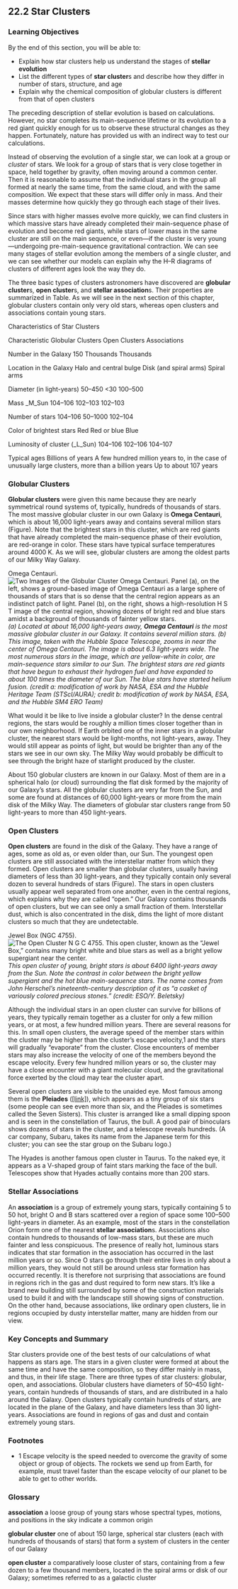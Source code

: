 ##  22.2 Star Clusters 

### Learning Objectives

By the end of this section, you will be able to:

  - Explain how star clusters help us understand the stages of **stellar evolution**
  - List the different types of **star cluster**s and describe how they differ in number of stars, structure, and age
  - Explain why the chemical composition of globular clusters is different from that of open clusters

The preceding description of stellar evolution is based on calculations. However, no star completes its main-sequence lifetime or its evolution to a red giant quickly enough for us to observe these structural changes as they happen. Fortunately, nature has provided us with an indirect way to test our calculations.

Instead of observing the evolution of a single star, we can look at a group or _cluster_ of stars. We look for a group of stars that is very close together in space, held together by gravity, often moving around a common center. Then it is reasonable to assume that the individual stars in the group all formed at nearly the same time, from the same cloud, and with the same composition. We expect that these stars will differ only in mass. And their masses determine how quickly they go through each stage of their lives.

Since stars with higher masses evolve more quickly, we can find clusters in which massive stars have already completed their main-sequence phase of evolution and become red giants, while stars of lower mass in the same cluster are still on the main sequence, or even—if the cluster is very young—undergoing pre-main-sequence gravitational contraction. We can see many stages of stellar evolution among the members of a single cluster, and we can see whether our models can explain why the H–R diagrams of clusters of different ages look the way they do.

The three basic types of clusters astronomers have discovered are **globular cluster**s, **open cluster**s, and **stellar association**s. Their properties are summarized in Table. As we will see in the next section of this chapter, globular clusters contain only very old stars, whereas open clusters and associations contain young stars.

Characteristics of Star Clusters

Characteristic Globular Clusters Open Clusters Associations

Number in the Galaxy
150
Thousands
Thousands

Location in the Galaxy
Halo and central bulge
Disk (and spiral arms)
Spiral arms

Diameter (in light-years)
50–450
<30
100–500

Mass _M_Sun
104–106
102–103
102–103

Number of stars
104–106
50–1000
102–104

Color of brightest stars
Red
Red or blue
Blue

Luminosity of cluster (_L_Sun)
104–106
102–106
104–107

Typical ages
Billions of years
A few hundred million years to, in the case of unusually large clusters, more than a billion years
Up to about 107 years

### Globular Clusters

**Globular clusters** were given this name because they are nearly symmetrical round systems of, typically, hundreds of thousands of stars. The most massive globular cluster in our own Galaxy is **Omega Centauri**, which is about 16,000 light-years away and contains several million stars (Figure). Note that the brightest stars in this cluster, which are red giants that have already completed the main-sequence phase of their evolution, are red-orange in color. These stars have typical surface temperatures around 4000 K. As we will see, globular clusters are among the oldest parts of our Milky Way Galaxy.

Omega Centauri. ![Two Images of the Globular Cluster Omega Centauri. Panel \(a\), on the left, shows a ground-based image of Omega Centauri as a large sphere of thousands of stars that is so dense that the central region appears as an indistinct patch of light. Panel \(b\), on the right, shows a high-resolution H S T image of the central region, showing dozens of bright red and blue stars amidst a background of thousands of fainter yellow stars.][1] _(a) Located at about 16,000 light-years away, **Omega Centauri** is the most massive globular cluster in our Galaxy. It contains several million stars. (b) This image, taken with the Hubble Space Telescope, zooms in near the center of Omega Centauri. The image is about 6.3 light-years wide. The most numerous stars in the image, which are yellow-white in color, are main-sequence stars similar to our Sun. The brightest stars are red giants that have begun to exhaust their hydrogen fuel and have expanded to about 100 times the diameter of our Sun. The blue stars have started helium fusion. (credit a: modification of work by NASA, ESA and the Hubble Heritage Team (STScI/AURA); credit b: modification of work by NASA, ESA, and the Hubble SM4 ERO Team)_

What would it be like to live inside a globular cluster? In the dense central regions, the stars would be roughly a million times closer together than in our own neighborhood. If Earth orbited one of the inner stars in a globular cluster, the nearest stars would be light-months, not light-years, away. They would still appear as points of light, but would be brighter than any of the stars we see in our own sky. The Milky Way would probably be difficult to see through the bright haze of starlight produced by the cluster.

About 150 globular clusters are known in our Galaxy. Most of them are in a spherical halo (or cloud) surrounding the flat disk formed by the majority of our Galaxy’s stars. All the globular clusters are very far from the Sun, and some are found at distances of 60,000 light-years or more from the main disk of the Milky Way. The diameters of globular star clusters range from 50 light-years to more than 450 light-years.

### Open Clusters

**Open clusters** are found in the disk of the Galaxy. They have a range of ages, some as old as, or even older than, our Sun. The youngest open clusters are still associated with the interstellar matter from which they formed. Open clusters are smaller than globular clusters, usually having diameters of less than 30 light-years, and they typically contain only several dozen to several hundreds of stars (Figure). The stars in open clusters usually appear well separated from one another, even in the central regions, which explains why they are called “open.” Our Galaxy contains thousands of open clusters, but we can see only a small fraction of them. Interstellar dust, which is also concentrated in the disk, dims the light of more distant clusters so much that they are undetectable.

Jewel Box (NGC 4755). ![The Open Cluster N G C 4755. This open cluster, known as the “Jewel Box,” contains many bright white and blue stars as well as a bright yellow supergiant near the center.][2] _This open cluster of young, bright stars is about 6400 light-years away from the Sun. Note the contrast in color between the bright yellow supergiant and the hot blue main-sequence stars. The name comes from John Herschel’s nineteenth-century description of it as “a casket of variously colored precious stones.” (credit: ESO/Y. Beletsky)_

Although the individual stars in an open cluster can survive for billions of years, they typically remain together as a cluster for only a few million years, or at most, a few hundred million years. There are several reasons for this. In small open clusters, the average speed of the member stars within the cluster may be higher than the cluster’s escape velocity,1 and the stars will gradually “evaporate” from the cluster. Close encounters of member stars may also increase the velocity of one of the members beyond the escape velocity. Every few hundred million years or so, the cluster may have a close encounter with a giant molecular cloud, and the gravitational force exerted by the cloud may tear the cluster apart.

Several open clusters are visible to the unaided eye. Most famous among them is the **Pleiades** ([[link]][3]), which appears as a tiny group of six stars (some people can see even more than six, and the Pleiades is sometimes called the Seven Sisters). This cluster is arranged like a small dipping spoon and is seen in the constellation of Taurus, the bull. A good pair of binoculars shows dozens of stars in the cluster, and a telescope reveals hundreds. (A car company, Subaru, takes its name from the Japanese term for this cluster; you can see the star group on the Subaru logo.)

The Hyades is another famous open cluster in Taurus. To the naked eye, it appears as a V-shaped group of faint stars marking the face of the bull. Telescopes show that Hyades actually contains more than 200 stars.

### Stellar Associations

An **association** is a group of extremely young stars, typically containing 5 to 50 hot, bright O and B stars scattered over a region of space some 100–500 light-years in diameter. As an example, most of the stars in the constellation Orion form one of the nearest **stellar association**s. Associations also contain hundreds to thousands of low-mass stars, but these are much fainter and less conspicuous. The presence of really hot, luminous stars indicates that star formation in the association has occurred in the last million years or so. Since O stars go through their entire lives in only about a million years, they would not still be around unless star formation has occurred recently. It is therefore not surprising that associations are found in regions rich in the gas and dust required to form new stars. It’s like a brand new building still surrounded by some of the construction materials used to build it and with the landscape still showing signs of construction. On the other hand, because associations, like ordinary open clusters, lie in regions occupied by dusty interstellar matter, many are hidden from our view.

### Key Concepts and Summary

Star clusters provide one of the best tests of our calculations of what happens as stars age. The stars in a given cluster were formed at about the same time and have the same composition, so they differ mainly in mass, and thus, in their life stage. There are three types of star clusters: globular, open, and associations. Globular clusters have diameters of 50–450 light-years, contain hundreds of thousands of stars, and are distributed in a halo around the Galaxy. Open clusters typically contain hundreds of stars, are located in the plane of the Galaxy, and have diameters less than 30 light-years. Associations are found in regions of gas and dust and contain extremely young stars.

### Footnotes

  - 1 Escape velocity is the speed needed to overcome the gravity of some object or group of objects. The rockets we send up from Earth, for example, must travel faster than the escape velocity of our planet to be able to get to other worlds.

### Glossary

**association** a loose group of young stars whose spectral types, motions, and positions in the sky indicate a common origin 

**globular cluster** one of about 150 large, spherical star clusters (each with hundreds of thousands of stars) that form a system of clusters in the center of our Galaxy 

**open cluster** a comparatively loose cluster of stars, containing from a few dozen to a few thousand members, located in the spiral arms or disk of our Galaxy; sometimes referred to as a galactic cluster 

   [1]: https://cnx.org/resources/bc9546ff46dcd5026b64fd063e7568775723286f/OSC_Astro_22_02_Omega.jpg
   [2]: https://cnx.org/resources/3958572c5cad522892054628259c3a26c0848d27/OSC_Astro_22_02_Jewel.jpg
   [3]: /contents/2e737be8-ea65-48c3-aa0a-9f35b4c6a966@14.4:9e1d113d-c083-451f-806a-31b3c54b4a05@3#OSC_Astro_20_03_Dust

